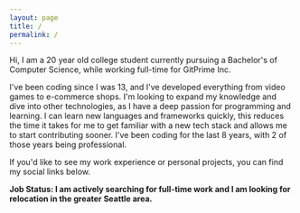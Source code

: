 ```yaml
---
layout: page
title: /
permalink: /
---
```


Hi, I am a 20 year old college student currently pursuing a Bachelor's of Computer Science, while working full-time for GitPrime Inc.

I've been coding since I was 13, and I've developed everything from video games to e-commerce shops. I'm looking to expand my knowledge and dive into other technologies, as I have a deep passion for programming and learning. I can learn new languages and frameworks quickly, this reduces the time it takes for me to get familiar with a new tech stack and allows me to start contributing sooner. I've been coding for the last 8 years, with 2 of those years being professional.

If you'd like to see my work experience or personal projects, you can find my social links below.

**Job Status: I am actively searching for full-time work and I am looking for relocation in the greater Seattle area.**